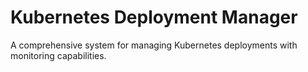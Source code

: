 # Kubernetes Deployment Manager

A comprehensive system for managing Kubernetes deployments with monitoring capabilities.